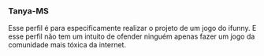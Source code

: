 ### Tanya-MS

Esse perfil é para especificamente realizar o projeto de um jogo do ifunny. E esse perfil não tem um intuito de ofender ninguém apenas fazer um jogo da comunidade mais tóxica da internet.
